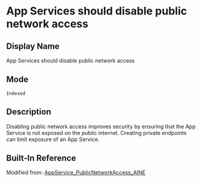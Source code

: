 # App Services should disable public network access

## Display Name

App Services should disable public network access

## Mode

`Indexed`

## Description

Disabling public network access improves security by ensuring that the App Service is not exposed on the public internet. Creating private endpoints can limit exposure of an App Service.

## Built-In Reference

Modified from: [AppService_PublicNetworkAccess_AINE](https://github.com/Azure/azure-policy/blob/master/built-in-policies/policyDefinitions/App%20Service/AppService_PublicNetworkAccess_AINE.json)
